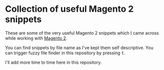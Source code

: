 # Collection of useful Magento 2 snippets

These are some of the very useful Magento 2 snippets which I came across while working with [Magento 2](https://devdocs.magento.com).

You can find snippets by file name as I've kept them self descriptive. You can trigger fuzzy file finder in this repository by pressing <kbd>t</kbd>.

I'll add more time to time here in this repository.

